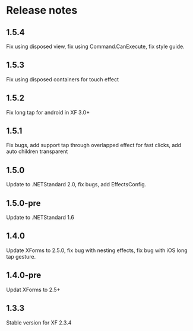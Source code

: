 # Release notes

## 1.5.4 
Fix using disposed view, fix using Command.CanExecute, fix style guide.

## 1.5.3
Fix using disposed containers for touch effect

## 1.5.2
Fix long tap for android in XF 3.0+

## 1.5.1
Fix bugs, add support tap through overlapped effect for fast clicks, add auto children transparent

## 1.5.0
Update to .NETStandard 2.0, fix bugs, add EffectsConfig.

## 1.5.0-pre
Update to .NETStandard 1.6

## 1.4.0
Update XForms to 2.5.0, fix bug with nesting effects, fix bug with iOS long tap gesture.

## 1.4.0-pre
Updat XForms to 2.5+

## 1.3.3
Stable version for XF 2.3.4
